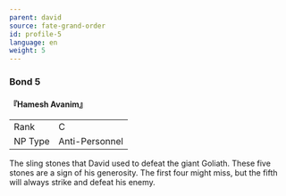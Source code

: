 ```yaml
---
parent: david
source: fate-grand-order
id: profile-5
language: en
weight: 5
---
```


### Bond 5

#### 『Hamesh Avanim』

<table>
  <tr><td>Rank</td><td>C</td></tr>
  <tr><td>NP Type</td><td>Anti-Personnel</td></tr>
</table>

The sling stones that David used to defeat the giant Goliath. These five stones are a sign of his generosity. The first four might miss, but the fifth will always strike and defeat his enemy.
